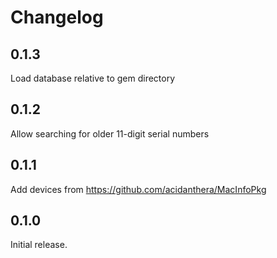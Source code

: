 # Changelog

## 0.1.3

Load database relative to gem directory

## 0.1.2

Allow searching for older 11-digit serial numbers

## 0.1.1

Add devices from https://github.com/acidanthera/MacInfoPkg

## 0.1.0

Initial release.
